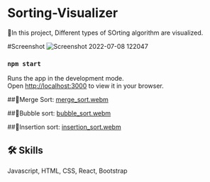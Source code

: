 # Sorting-Visualizer
🔖In this project, Different types of SOrting algorithm are visualized.

#Screenshot
![Screenshot 2022-07-08 122047](https://user-images.githubusercontent.com/76547947/177933945-986ab1ea-484a-4849-8a35-340e51dea3f1.png)

### `npm start`

Runs the app in the development mode.\
Open [http://localhost:3000](http://localhost:3000) to view it in your browser.


##📌Merge Sort:
[merge_sort.webm](https://user-images.githubusercontent.com/76547947/176992686-256f2c3e-e9a2-4f5d-a942-7f9bac67b9e2.webm)

##📌Bubble sort:
[bubble_sort.webm](https://user-images.githubusercontent.com/76547947/177759104-04ac7b91-eb8b-40b8-81be-3e35466ce5b7.webm)

##📌Insertion sort:
[insertion_sort.webm](https://user-images.githubusercontent.com/76547947/177933619-91dc8955-58e3-4c95-b7ff-68ac38fe59a3.webm)

## 🛠 Skills
Javascript, HTML, CSS, React, Bootstrap





